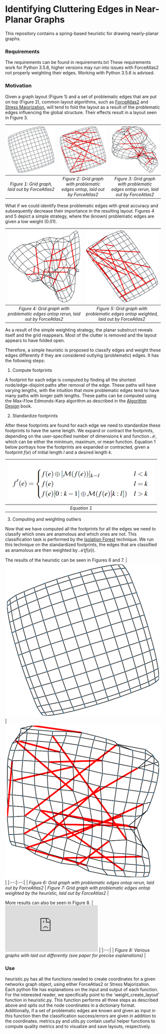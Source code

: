 # Identifying Cluttering Edges in Near-Planar Graphs
This repository contains a spring-based heuristic for drawing nearly-planar graphs. 

### Requirements
The requirements can be found in requirements.txt
These requirements work for Python 3.5.6, higher versions may run into issues with ForceAtlas2 not properly weighting their edges. Working with Python 3.5.6 is advised.

### Motivation
Given a graph layout (Figure 1) and a set of problematic edges that are put on top (Figure 2), common layout algorithms, such as [ForceAtlas2](https://github.com/bhargavchippada/forceatlas2) and [Stress Majorization](https://graphviz.org/documentation/GKN04.pdf), will tend to fold the layout as a result of the problematic edges influencing the global structure. Their effects result in a layout seen in Figure 3.

| ![grid_start.jpg](https://github.com/simonvw95/beyond_planarity_sb/blob/main/figures/grid_19.pickleFD_begin.png) | ![grid_ontop.jpg](https://github.com/simonvw95/beyond_planarity_sb/blob/main/figures/grid_19.pickleFD_end_ontop.png) | ![grid_end.jpg](https://github.com/simonvw95/beyond_planarity_sb/blob/main/figures/grid_19.pickleFD_end_rerun.png) |
|:--:|:--:|:--:|
| *Figure 1: Grid graph, laid out by ForceAtlas2* | *Figure 2: Grid graph with problematic edges ontop, laid out by ForceAtlas2* | *Figure 3: Grid graph with problematic edges ontop rerun, laid out by ForceAtlas2* |

What if we could identify these problematic edges with great accuracy and subsequently decrease their importance in the resulting layout. Figures 4 and 5 depict a simple strategy, where the (known) problematic edges are given a low weight (0.01). 

| ![grid_regular.jpg](https://github.com/simonvw95/beyond_planarity_sb/blob/main/figures/grid_45_regular.png) | ![grid_art.jpg](https://github.com/simonvw95/beyond_planarity_sb/blob/main/figures/grid_45_weight.png) |
|:--:|:--:|
| *Figure 4: Grid graph with problematic edges ontop rerun, laid out by ForceAtlas2* | *Figure 5: Grid graph with problematic edges ontop weighted, laid out by ForceAtlas2* |

As a result of the simple weighting strategy, the planar substruct reveals itself and the grid reappears. Most of the clutter is removed and the layout appears to have folded open.

Therefore, a simple heuristic is proposed to classify edges and weight these edges differently if they are considered outlying (problematic) edges. It has the following steps:

1. Compute footprints

A footprint for each edge is computed by finding all the shortest node/edge-disjoint paths after removal of the edge. These paths will have varying lengths, with the intuition that more problematic edges tend to have many paths with longer path lengths. These paths can be computed using the Max-Flow Edmonds-Karp algorithm as described in the [Algorithm Design](https://ict.iitk.ac.in/wp-content/uploads/CS345-Algorithms-II-Algorithm-Design-by-Jon-Kleinberg-Eva-Tardos.pdf) book.

2. Standardize footprints

After these footprints are found for each edge we need to standardize these footprints to have the same length. We expand or contract the footprints, depending on the user-specified number of dimensions $k$ and function $\mathcal M$, which can be either the minimum, maximum, or mean function. Equation 1 below portrays how the footprints are expanded or contracted, given a footprint $f(e)$ of initial length $l$ and a desired length $k$.

| ![equation.jpg](https://github.com/simonvw95/beyond_planarity_sb/blob/main/figures/equation.png) |
|:--:|
| *Equation 1* |

3. Computing and weighting outliers

Now that we have computed all the footprints for all the edges we need to classify which ones are anamolous and which ones are not. This classification task is performed by the [Isolation Forest](https://cs.nju.edu.cn/zhouzh/zhouzh.files/publication/icdm08b.pdf) technique. We run this technique on the standardized footprints, the edges that are classified as anamolous are then weighted by  $\mathcal M(f(e))$.

The results of the heuristic can be seen in Figures 6 and 7.
| ![grid_before.jpg](https://github.com/simonvw95/beyond_planarity_sb/blob/main/figures/grid_19.pickleFD_begin.png) | ![grid_heuristic.jpg](https://github.com/simonvw95/beyond_planarity_sb/blob/main/figures/grid_19.pickleFD_min.png) |
|:--:|:--:|
| *Figure 6: Grid graph with problematic edges ontop rerun, laid out by ForceAtlas2* | *Figure 7: Grid graph with problematic edges ontop weighted by the heuristic, laid out by ForceAtlas2* |

More results can also be seen in Figure 8.
| ![big_figure.jpg](https://github.com/simonvw95/beyond_planarity_sb/blob/main/figures/p1_teaser_new.pdf) |
|:--:|
| *Figure 8: Various graphs with laid out differently (see paper for precise explanations)* |

### Use
heuristic.py has all the functions needed to create coordinates for a given networkx graph object, using either ForceAtlas2 or Stress Majorization. Each python file has explanations on the input and output of each function. For the interested reader, we specifically point to the 'weight_create_layout' function in heuristic.py. This function performs all three steps as described above and spits out the node coordinates in a dictionary format. Additionally, if a set of problematic edges are known and given as input in this function then the classification success/errors are given in addition to the coordinates. metrics.py and utils.py contain useful helper functions to compute quality metrics and to visualize and save layouts, respectively.
